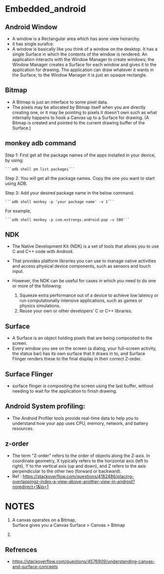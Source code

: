 # Embedded_android

## Android Window
  * A window is a Rectangular area which has aone view heirarchy.
  * it has single surafce.
  * A window is basically like you think of a window on the desktop. It has a single Surface in which the contents of the window is rendered. 
    An application interacts with the Window Manager to create windows; the Window Manager creates a Surface for each window and gives it to the 
    application for drawing. The application can draw whatever it wants in the Surface; to the Window Manager it is just an opaque rectangle.
 
 
 ## Bitmap
 * A Bitmap is just an interface to some pixel data. 
 * The pixels may be allocated by Bitmap itself when you are directly creating one, or it may be pointing to pixels      it doesn't own such as what internally    happens to hook a Canvas up to a Surface for drawing. (A Bitmap is          created and pointed to the current drawing buffer of the Surface.)


## monkey adb command
  Step 1: First get all the package names of the apps installed in your device, by using:

    ```adb shell pm list packages```

  Step 2: You will get all the package names. Copy the one you want to start using ADB.

  Step 3: Add your desired package name in the below command.

    ```adb shell monkey -p 'your package name' -v 1```

For example,
 
    ```adb shell monkey -p com.estrongs.android.pop -v 500```


## NDK
 * The Native Development Kit (NDK) is a set of tools that allows you to use C and C++ code with Android.
 * That provides platform libraries you can use to manage native activities and access physical device components,      such as sensors and touch input. 
 
 * However, the NDK can be useful for cases in which you need to do one or more of the following:
    1. Squeeze extra performance out of a device to achieve low latency or run computationally intensive                    applications, such as games or physics simulations.
    2. Reuse your own or other developers' C or C++ libraries.


## Surface
  * A Surface is an object holding pixels that are being composited to the screen.
  * Every window you see on the screen (a dialog, your full-screen activity, the status bar) has its own surface that it draws in to, 
    and Surface Flinger renders these to the final display in their correct Z-order. 
    
    
    
## Surface Flinger
 * surface flinger is compositing the screen using the last buffer, without needing to wait for the application to finish drawing.



## Android System profiling:
 * The Android Profiler tools provide real-time data to help you to understand how your app uses CPU, memory, network, and battery resources.

## z-order
 * The term "Z-order" refers to the order of objects along the Z-axis. In coordinate geometry, X typically refers to the horizontal axis (left to right), Y    to the vertical axis (up and down), and Z refers to the axis perpendicular to the other two (forward or backward).
 * Ref : https://stackoverflow.com/questions/4182486/placing-overlappingz-index-a-view-above-another-view-in-android?noredirect=1&lq=1


# NOTES
1. A canvas operates on a Bitmap,  
   Surface gives you a Canvas
   Surface > Canvas > Bitmap

2. 

## Refrences
 * https://stackoverflow.com/questions/4576909/understanding-canvas-and-surface-concepts
 
